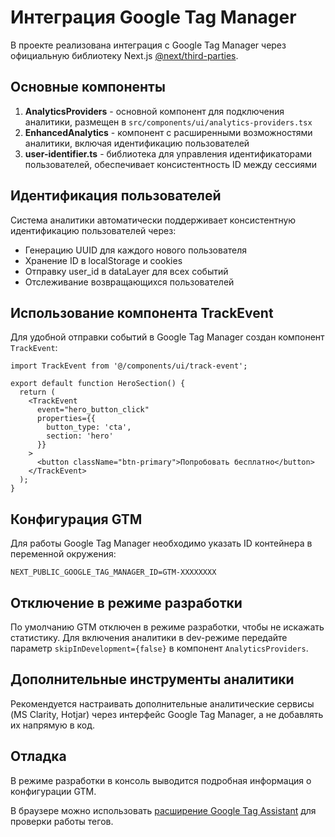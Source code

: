 # Интеграция Google Tag Manager

В проекте реализована интеграция с Google Tag Manager через официальную библиотеку Next.js [@next/third-parties](https://nextjs.org/docs/app/guides/third-party-libraries).

## Основные компоненты

1. **AnalyticsProviders** - основной компонент для подключения аналитики, размещен в `src/components/ui/analytics-providers.tsx`
2. **EnhancedAnalytics** - компонент с расширенными возможностями аналитики, включая идентификацию пользователей
3. **user-identifier.ts** - библиотека для управления идентификаторами пользователей, обеспечивает консистентность ID между сессиями

## Идентификация пользователей

Система аналитики автоматически поддерживает консистентную идентификацию пользователей через:

- Генерацию UUID для каждого нового пользователя
- Хранение ID в localStorage и cookies
- Отправку user_id в dataLayer для всех событий
- Отслеживание возвращающихся пользователей

## Использование компонента TrackEvent

Для удобной отправки событий в Google Tag Manager создан компонент `TrackEvent`:

```tsx
import TrackEvent from '@/components/ui/track-event';

export default function HeroSection() {
  return (
    <TrackEvent 
      event="hero_button_click" 
      properties={{ 
        button_type: 'cta',
        section: 'hero'
      }}
    >
      <button className="btn-primary">Попробовать бесплатно</button>
    </TrackEvent>
  );
}
```

## Конфигурация GTM

Для работы Google Tag Manager необходимо указать ID контейнера в переменной окружения:

```
NEXT_PUBLIC_GOOGLE_TAG_MANAGER_ID=GTM-XXXXXXXX
```

## Отключение в режиме разработки

По умолчанию GTM отключен в режиме разработки, чтобы не искажать статистику. Для включения аналитики в dev-режиме передайте параметр `skipInDevelopment={false}` в компонент `AnalyticsProviders`.

## Дополнительные инструменты аналитики

Рекомендуется настраивать дополнительные аналитические сервисы (MS Clarity, Hotjar) через интерфейс Google Tag Manager, а не добавлять их напрямую в код.

## Отладка

В режиме разработки в консоль выводится подробная информация о конфигурации GTM.

В браузере можно использовать [расширение Google Tag Assistant](https://chrome.google.com/webstore/detail/google-tag-assistant-by-g/kejbdjndbnbjgmefkgdddjlbokphdefk) для проверки работы тегов. 